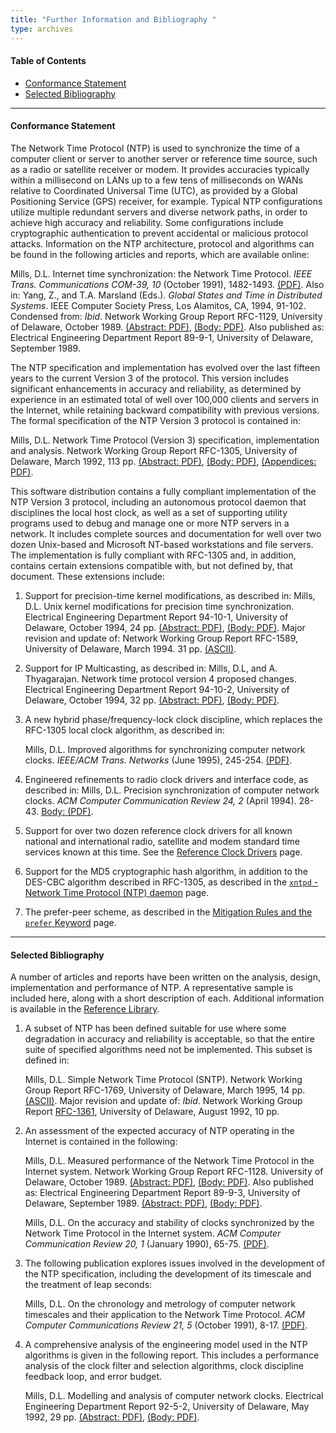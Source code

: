 ```yaml
---
title: "Further Information and Bibliography "
type: archives
---
```


#### Table of Contents

*  [Conformance Statement](/archives/3-5.93e/biblio/#conformance-statement)
*  [Selected Bibliography](/archives/3-5.93e/biblio/#selected-bibliography)

* * *

#### Conformance Statement

The Network Time Protocol (NTP) is used to synchronize the time of a computer client or server to another server or reference time source, such as a radio or satellite receiver or modem. It provides accuracies typically within a millisecond on LANs up to a few tens of milliseconds on WANs relative to Coordinated Universal Time (UTC), as provided by a Global Positioning Service (GPS) receiver, for example. Typical NTP configurations utilize multiple redundant servers and diverse network paths, in order to achieve high accuracy and reliability. Some configurations include cryptographic authentication to prevent accidental or malicious protocol attacks. Information on the NTP architecture, protocol and algorithms can be found in the following articles and reports, which are available online:

  Mills, D.L. Internet time synchronization: the Network Time Protocol. _IEEE Trans. Communications COM-39, 10_ (October 1991), 1482-1493. [(PDF)](/reflib/papers/trans.pdf). Also in: Yang, Z., and T.A. Marsland (Eds.). _Global States and Time in Distributed Systems_. IEEE Computer Society Press, Los Alamitos, CA, 1994, 91-102. Condensed from: _Ibid_. Network Working Group Report RFC-1129, University of Delaware, October 1989. [(Abstract: PDF)](/reflib/rfc/rfc1129/rfc1129a.pdf), [(Body: PDF)](/reflib/rfc/rfc1129/rfc1129b.pdf). Also published as: Electrical Engineering Department Report 89-9-1, University of Delaware, September 1989.

The NTP specification and implementation has evolved over the last fifteen years to the current Version 3 of the protocol. This version includes significant enhancements in accuracy and reliability, as determined by experience in an estimated total of well over 100,000 clients and servers in the Internet, while retaining backward compatibility with previous versions. The formal specification of the NTP Version 3 protocol is contained in:

  Mills, D.L. Network Time Protocol (Version 3) specification, implementation and analysis. Network Working Group Report RFC-1305, University of Delaware, March 1992, 113 pp. [(Abstract: PDF)](/reflib/reports/ntpv3/ntpv3a.pdf), [(Body: PDF)](/reflib/reports/ntpv3/ntpv3b.pdf), [(Appendices: PDF)](/reflib/reports/ntpv3/ntpv3c.pdf).

This software distribution contains a fully compliant implementation of the NTP Version 3 protocol, including an autonomous protocol daemon that disciplines the local host clock, as well as a set of supporting utility programs used to debug and manage one or more NTP servers in a network. It includes complete sources and documentation for well over two dozen Unix-based and Microsoft NT-based workstations and file servers. The implementation is fully compliant with RFC-1305 and, in addition, contains certain extensions compatible with, but not defined by, that document. These extensions include:

1.  Support for precision-time kernel modifications, as described in:
      Mills, D.L. Unix kernel modifications for precision time synchronization. Electrical Engineering Department Report 94-10-1, University of Delaware, October 1994, 24 pp. [(Abstract: PDF)](/reflib/reports/kern/kerna.pdf), [(Body: PDF)](/reflib/reports/kern/kernb.pdf). Major revision and update of: Network Working Group Report RFC-1589, University of Delaware, March 1994. 31 pp. [(ASCII)](/reflib/rfc/rfc1589.txt).

2.  Support for IP Multicasting, as described in:
      Mills, D.L, and A. Thyagarajan. Network time protocol version 4 proposed changes. Electrical Engineering Department Report 94-10-2, University of Delaware, October 1994, 32 pp. [(Abstract: PDF)](/reflib/reports/acts/actsa.pdf), [(Body: PDF)](/reflib/reports/acts/actsb.pdf).

3.  A new hybrid phase/frequency-lock clock discipline, which replaces the RFC-1305 local clock algorithm, as described in:

      Mills, D.L. Improved algorithms for synchronizing computer network clocks. _IEEE/ACM Trans. Networks_ (June 1995), 245-254. [(PDF)](/reflib/papers/tune.pdf).

4.  Engineered refinements to radio clock drivers and interface code, as described in:
      Mills, D.L. Precision synchronization of computer network clocks. _ACM Computer Communication Review 24, 2_ (April 1994). 28-43. [Body: (PDF)](/reflib/reports/fine/fineb.pdf).

5.  Support for over two dozen reference clock drivers for all known national and international radio, satellite and modem standard time services known at this time. See the [Reference Clock Drivers](/archives/3-5.93e/refclock/) page.
6.  Support for the MD5 cryptographic hash algorithm, in addition to the DES-CBC algorithm described in RFC-1305, as described in the [<code>xntpd</code> - Network Time Protocol (NTP) daemon](/archives/3-5.93e/xntpd/) page.
7.  The prefer-peer scheme, as described in the [Mitigation Rules and the <code>prefer</code> Keyword](/archives/3-5.93e/prefer/) page.

* * *

#### Selected Bibliography

A number of articles and reports have been written on the analysis, design, implementation and performance of NTP. A representative sample is included here, along with a short description of each. Additional information is available in the [Reference Library](/reflib/).

1.  A subset of NTP has been defined suitable for use where some degradation in accuracy and reliability is acceptable, so that the entire suite of specified algorithms need not be implemented. This subset is defined in:

    Mills, D.L. Simple Network Time Protocol (SNTP). Network Working Group Report RFC-1769, University of Delaware, March 1995, 14 pp. [(ASCII)](/reflib/rfc/rfc1769.txt). Major revision and update of: _Ibid_. Network Working Group Report [RFC-1361](https://datatracker.ietf.org/doc/html/rfc1361), University of Delaware, August 1992, 10 pp.

2.  An assessment of the expected accuracy of NTP operating in the Internet is contained in the following:

    Mills, D.L. Measured performance of the Network Time Protocol in the Internet system. Network Working Group Report RFC-1128. University of Delaware, October 1989. [(Abstract: PDF)](/reflib/rfc/rfc1128/rfc1128a.pdf), [(Body: PDF)](/reflib/rfc/rfc1128/rfc1128b.pdf). Also published as: Electrical Engineering Department Report 89-9-3, University of Delaware, September 1989. [(Abstract: PDF)](/reflib/reports/glory/glorya.pdf), [(Body: PDF)](/reflib/reports/glory/gloryb.pdf).

    Mills, D.L. On the accuracy and stability of clocks synchronized by the Network Time Protocol in the Internet system. _ACM Computer Communication Review 20, 1_ (January 1990), 65-75. [(PDF)](/reflib/papers/ccr.pdf).

3.  The following publication explores issues involved in the development of the NTP specification, including the development of its timescale and the treatment of leap seconds:

    Mills, D.L. On the chronology and metrology of computer network timescales and their application to the Network Time Protocol. _ACM Computer Communications Review 21, 5_ (October 1991), 8-17. [(PDF)](/reflib/papers/time.pdf).

4.  A comprehensive analysis of the engineering model used in the NTP algorithms is given in the following report. This includes a performance analysis of the clock filter and selection algorithms, clock discipline feedback loop, and error budget.

    Mills, D.L. Modelling and analysis of computer network clocks. Electrical Engineering Department Report 92-5-2, University of Delaware, May 1992, 29 pp. [(Abstract: PDF)](/reflib/reports/time/timea.pdf), [(Body: PDF)](/reflib/reports/time/timeb.pdf).